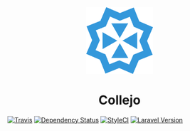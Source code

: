 
<p align="center">
    <img src="https://raw.githubusercontent.com/codebreez/collejo-app/master/src/resources/assets/images/collejo_mid.png?raw=true" alt="Collejo"/>
    <h1 align="center">Collejo</h1>
</p>

[![Travis](https://img.shields.io/travis/codebreez/collejo.svg?maxAge=600)](https://travis-ci.org/codebreez/collejo)
[![Dependency Status](https://img.shields.io/versioneye/d/user/projects/57d94e151b70a700396255cd.svg?maxAge=600)](https://www.versioneye.com/user/projects/57d94e151b70a700396255cd?child=summary)
[![StyleCI](https://styleci.io/repos/62229679/shield?branch=L55)](https://styleci.io/repos/62229679)
[![Laravel Version](https://img.shields.io/badge/Laravel-5.5.*-brightgreen.svg?maxAge=600)]()
